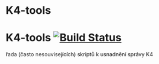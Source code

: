 K4-tools
========
# K4-tools [![Build Status](https://travis-ci.org/moravianlibrary/K4-tools.svg?branch=master)](https://travis-ci.org/moravianlibrary/K4-tools)
řada (často nesouvisejících) skriptů k usnadnění správy K4
